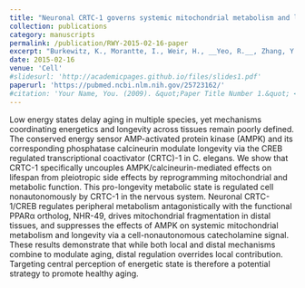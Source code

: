 ```yaml
---
title: "Neuronal CRTC-1 governs systemic mitochondrial metabolism and lifespan via a catecholamine signal"
collection: publications
category: manuscripts
permalink: /publication/RWY-2015-02-16-paper
excerpt: "Burkewitz, K., Morantte, I., Weir, H., __Yeo, R.__, Zhang, Y., Huynh, F. K., Ilkayeva, O. R., Hirschey, M. D., Grant, A. R., & Mair, W. B.  _Cell_  (2015)"
date: 2015-02-16
venue: 'Cell'
#slidesurl: 'http://academicpages.github.io/files/slides1.pdf'
paperurl: 'https://pubmed.ncbi.nlm.nih.gov/25723162/'
#citation: 'Your Name, You. (2009). &quot;Paper Title Number 1.&quot; <i>Journal 1</i>. 1(1).'
---
```


Low energy states delay aging in multiple species, yet mechanisms coordinating energetics and longevity across tissues remain poorly defined. The conserved energy sensor AMP-activated protein kinase (AMPK) and its corresponding phosphatase calcineurin modulate longevity via the CREB regulated transcriptional coactivator (CRTC)-1 in C. elegans. We show that CRTC-1 specifically uncouples AMPK/calcineurin-mediated effects on lifespan from pleiotropic side effects by reprogramming mitochondrial and metabolic function. This pro-longevity metabolic state is regulated cell nonautonomously by CRTC-1 in the nervous system. Neuronal CRTC-1/CREB regulates peripheral metabolism antagonistically with the functional PPARα ortholog, NHR-49, drives mitochondrial fragmentation in distal tissues, and suppresses the effects of AMPK on systemic mitochondrial metabolism and longevity via a cell-nonautonomous catecholamine signal. These results demonstrate that while both local and distal mechanisms combine to modulate aging, distal regulation overrides local contribution. Targeting central perception of energetic state is therefore a potential strategy to promote healthy aging.
	